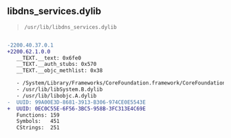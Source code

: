 ## libdns_services.dylib

> `/usr/lib/libdns_services.dylib`

```diff

-2200.40.37.0.1
+2200.62.1.0.0
   __TEXT.__text: 0x6fe0
   __TEXT.__auth_stubs: 0x570
   __TEXT.__objc_methlist: 0x38

   - /System/Library/Frameworks/CoreFoundation.framework/CoreFoundation
   - /usr/lib/libSystem.B.dylib
   - /usr/lib/libobjc.A.dylib
-  UUID: 99A00E3D-8681-3913-B306-974CE0E5543E
+  UUID: 0EC0C55E-6F56-3BC5-958B-3FC313E4C69E
   Functions: 159
   Symbols:   451
   CStrings:  251

```
